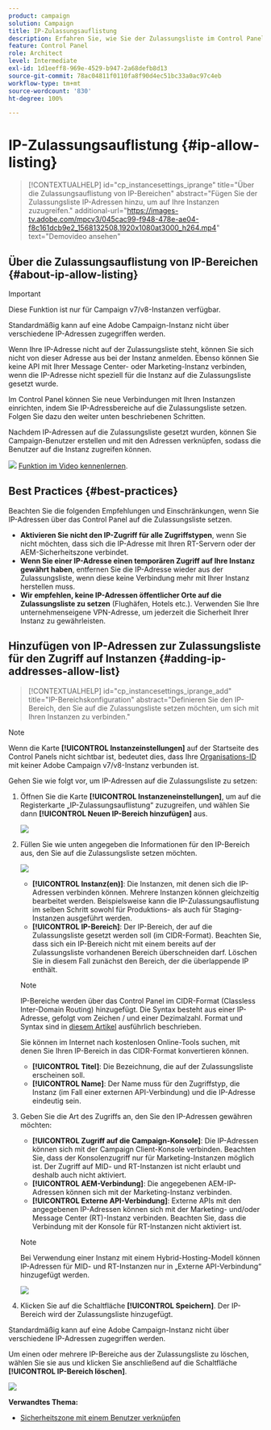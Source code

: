 ```yaml
---
product: campaign
solution: Campaign
title: IP-Zulassungsauflistung
description: Erfahren Sie, wie Sie der Zulassungsliste im Control Panel IP-Adressen für den Zugriff auf Instanzen hinzufügen.
feature: Control Panel
role: Architect
level: Intermediate
exl-id: 1d1eeff8-969e-4529-b947-2a68defb8d13
source-git-commit: 78ac04811f0110fa8f90d4ec51bc33a0ac97c4eb
workflow-type: tm+mt
source-wordcount: '830'
ht-degree: 100%

---
```


# IP-Zulassungsauflistung {#ip-allow-listing}

>[!CONTEXTUALHELP]
>id="cp_instancesettings_iprange"
>title="Über die Zulassungsauflistung von IP-Bereichen"
>abstract="Fügen Sie der Zulassungsliste IP-Adressen hinzu, um auf Ihre Instanzen zuzugreifen."
>additional-url="https://images-tv.adobe.com/mpcv3/045cac99-f948-478e-ae04-f8c161dcb9e2_1568132508.1920x1080at3000_h264.mp4" text="Demovideo ansehen"

## Über die Zulassungsauflistung von IP-Bereichen {#about-ip-allow-listing}

>[!IMPORTANT]
>
>Diese Funktion ist nur für Campaign v7/v8-Instanzen verfügbar.

Standardmäßig kann auf eine Adobe Campaign-Instanz nicht über verschiedene IP-Adressen zugegriffen werden.

Wenn Ihre IP-Adresse nicht auf der Zulassungsliste steht, können Sie sich nicht von dieser Adresse aus bei der Instanz anmelden. Ebenso können Sie keine API mit Ihrer Message Center- oder Marketing-Instanz verbinden, wenn die IP-Adresse nicht speziell für die Instanz auf die Zulassungsliste gesetzt wurde.

Im Control Panel können Sie neue Verbindungen mit Ihren Instanzen einrichten, indem Sie IP-Adressbereiche auf die Zulassungsliste setzen. Folgen Sie dazu den weiter unten beschriebenen Schritten.

Nachdem IP-Adressen auf die Zulassungsliste gesetzt wurden, können Sie Campaign-Benutzer erstellen und mit den Adressen verknüpfen, sodass die Benutzer auf die Instanz zugreifen können.

![](assets/do-not-localize/how-to-video.png) [Funktion im Video kennenlernen](https://experienceleague.adobe.com/docs/campaign-classic-learn/control-panel/instance-settings/ip-allow-listing.html?lang=de#instance-settings).

## Best Practices {#best-practices}

Beachten Sie die folgenden Empfehlungen und Einschränkungen, wenn Sie IP-Adressen über das Control Panel auf die Zulassungsliste setzen.

* **Aktivieren Sie nicht den IP-Zugriff für alle Zugriffstypen**, wenn Sie nicht möchten, dass sich die IP-Adresse mit Ihren RT-Servern oder der AEM-Sicherheitszone verbindet.
* **Wenn Sie einer IP-Adresse einen temporären Zugriff auf Ihre Instanz gewährt haben**, entfernen Sie die IP-Adresse wieder aus der Zulassungsliste, wenn diese keine Verbindung mehr mit Ihrer Instanz herstellen muss.
* **Wir empfehlen, keine IP-Adressen öffentlicher Orte auf die Zulassungsliste zu setzen** (Flughäfen, Hotels etc.). Verwenden Sie Ihre unternehmenseigene VPN-Adresse, um jederzeit die Sicherheit Ihrer Instanz zu gewährleisten.

## Hinzufügen von IP-Adressen zur Zulassungsliste für den Zugriff auf Instanzen {#adding-ip-addresses-allow-list}

>[!CONTEXTUALHELP]
>id="cp_instancesettings_iprange_add"
>title="IP-Bereichskonfiguration"
>abstract="Definieren Sie den IP-Bereich, den Sie auf die Zulassungsliste setzen möchten, um sich mit Ihren Instanzen zu verbinden."

>[!NOTE]
>
>Wenn die Karte **[!UICONTROL Instanzeinstellungen]** auf der Startseite des Control Panels nicht sichtbar ist, bedeutet dies, dass Ihre [Organisations-ID](https://experienceleague.adobe.com/docs/core-services/interface/administration/organizations.html?lang=de) mit keiner Adobe Campaign v7/v8-Instanz verbunden ist.

Gehen Sie wie folgt vor, um IP-Adressen auf die Zulassungsliste zu setzen:

1. Öffnen Sie die Karte **[!UICONTROL Instanzeneinstellungen]**, um auf die Registerkarte „IP-Zulassungsauflistung“ zuzugreifen, und wählen Sie dann **[!UICONTROL Neuen IP-Bereich hinzufügen]** aus.



   ![](assets/ip_whitelist_list1.png)

1. Füllen Sie wie unten angegeben die Informationen für den IP-Bereich aus, den Sie auf die Zulassungsliste setzen möchten.

   ![](assets/ip_whitelist_add1.png)

   * **[!UICONTROL Instanz(en)]**: Die Instanzen, mit denen sich die IP-Adressen verbinden können. Mehrere Instanzen können gleichzeitig bearbeitet werden. Beispielsweise kann die IP-Zulassungsauflistung im selben Schritt sowohl für Produktions- als auch für Staging-Instanzen ausgeführt werden.
   * **[!UICONTROL IP-Bereich]**: Der IP-Bereich, der auf die Zulassungsliste gesetzt werden soll (im CIDR-Format). Beachten Sie, dass sich ein IP-Bereich nicht mit einem bereits auf der Zulassungsliste vorhandenen Bereich überschneiden darf. Löschen Sie in diesem Fall zunächst den Bereich, der die überlappende IP enthält.

   >[!NOTE]
   >
   >IP-Bereiche werden über das Control Panel im CIDR-Format (Classless Inter-Domain Routing) hinzugefügt. Die Syntax besteht aus einer IP-Adresse, gefolgt vom Zeichen / und einer Dezimalzahl. Format und Syntax sind in [diesem Artikel](https://whatismyipaddress.com/cidr) ausführlich beschrieben.
   >
   >Sie können im Internet nach kostenlosen Online-Tools suchen, mit denen Sie Ihren IP-Bereich in das CIDR-Format konvertieren können.

   * **[!UICONTROL Titel]**: Die Bezeichnung, die auf der Zulassungsliste erscheinen soll.
   * **[!UICONTROL Name]**: Der Name muss für den Zugriffstyp, die Instanz (im Fall einer externen API-Verbindung) und die IP-Adresse eindeutig sein.


1. Geben Sie die Art des Zugriffs an, den Sie den IP-Adressen gewähren möchten:

   * **[!UICONTROL Zugriff auf die Campaign-Konsole]**: Die IP-Adressen können sich mit der Campaign Client-Konsole verbinden. Beachten Sie, dass der Konsolenzugriff nur für Marketing-Instanzen möglich ist. Der Zugriff auf MID- und RT-Instanzen ist nicht erlaubt und deshalb auch nicht aktiviert.
   * **[!UICONTROL AEM-Verbindung]**: Die angegebenen AEM-IP-Adressen können sich mit der Marketing-Instanz verbinden.
   * **[!UICONTROL Externe API-Verbindung]**: Externe APIs mit den angegebenen IP-Adressen können sich mit der Marketing- und/oder Message Center (RT)-Instanz verbinden. Beachten Sie, dass die Verbindung mit der Konsole für RT-Instanzen nicht aktiviert ist.

   >[!NOTE]
   >
   >Bei Verwendung einer Instanz mit einem Hybrid-Hosting-Modell können IP-Adressen für MID- und RT-Instanzen nur in „Externe API-Verbindung“ hinzugefügt werden.

   ![](assets/ip_whitelist_acesstype.png)

1. Klicken Sie auf die Schaltfläche **[!UICONTROL Speichern]**. Der IP-Bereich wird der Zulassungsliste hinzugefügt.

   <!--![](assets/ip_whitelist_added.png)-->

Standardmäßig kann auf eine Adobe Campaign-Instanz nicht über verschiedene IP-Adressen zugegriffen werden.

Um einen oder mehrere IP-Bereiche aus der Zulassungsliste zu löschen, wählen Sie sie aus und klicken Sie anschließend auf die Schaltfläche **[!UICONTROL IP-Bereich löschen]**.

![](assets/ip_whitelist_delete.png)

**Verwandtes Thema:**

* [Sicherheitszone mit einem Benutzer verknüpfen](https://experienceleague.adobe.com/docs/campaign-classic/using/installing-campaign-classic/additional-configurations/security-zones.html?lang=de#linking-a-security-zone-to-an-operator)
